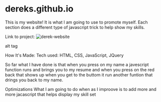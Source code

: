 # dereks.github.io
This is my website! It is what I am going to use to promote myself. Each section does a different type of javascript trick to help show my skills.

Link to project:
![derek-website](https://user-images.githubusercontent.com/36242561/36992729-d4da45e6-2079-11e8-9413-a88a74fa86d9.PNG)

alt tag

How It's Made:
Tech used: HTML, CSS, JavaScript, JQuery

So far what I have done is that when you press on my name a javescript function runs and brings you to my resume and when you press on the red back that shows up when you get to the buttom it run another funtion that drings you back to my name.

Optimizations
What I am going to do when as I improove is to add more and more jacascript that helps display my skill set

